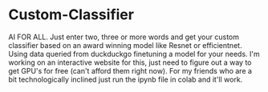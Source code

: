 # Custom-Classifier
AI FOR ALL. Just enter two, three or more words and get your custom classifier based on an award winning model like Resnet or efficientnet. Using data queried from duckduckgo finetuning a model for your needs.
I'm working on an interactive website for this, just need to figure out a way to get GPU's for free (can't afford them right now).
For my friends who are a bit technologically inclined just run the ipynb file in colab and it'll work.
